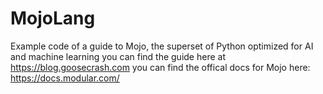 # MojoLang
Example code of a guide to Mojo, the superset of Python optimized for AI and machine learning
you can find the guide here at https://blog.goosecrash.com
you can find the offical docs for Mojo here: https://docs.modular.com/
